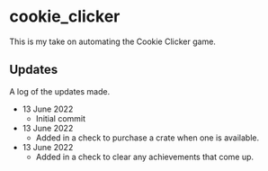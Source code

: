 # cookie_clicker
This is my take on automating the Cookie Clicker game.

## Updates
A log of the updates made.
 - 13 June 2022
   - Initial commit
 - 13 June 2022
   - Added in a check to purchase a crate when one is available.
 - 13 June 2022
   - Added in a check to clear any achievements that come up.
